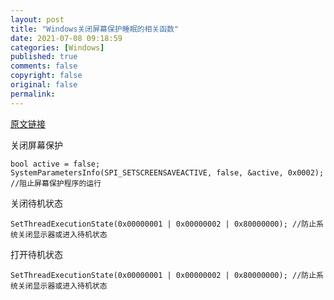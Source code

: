 ```yaml
---
layout: post
title: "Windows关闭屏幕保护睡眠的相关函数"
date: 2021-07-08 09:18:59
categories: [Windows]
published: true
comments: false
copyright: false
original: false
permalink: 
---
```


[原文链接](https://blog.csdn.net/weixin_42101997/article/details/103763589)

关闭屏幕保护

	bool active = false;
	SystemParametersInfo(SPI_SETSCREENSAVEACTIVE, false, &active, 0x0002); //阻止屏幕保护程序的运行
关闭待机状态

	SetThreadExecutionState(0x00000001 | 0x00000002 | 0x80000000); //防止系统关闭显示器或进入待机状态
打开待机状态

    SetThreadExecutionState(0x00000001 | 0x00000002 | 0x80000000); //防止系统关闭显示器或进入待机状态